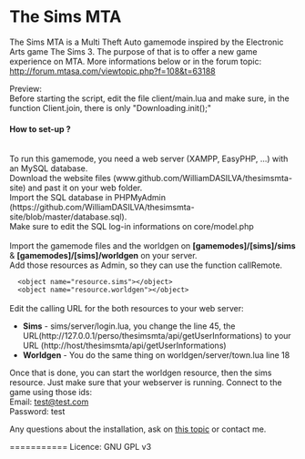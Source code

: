 The Sims MTA
==========

The Sims MTA is a Multi Theft Auto gamemode inspired by the Electronic Arts game The Sims 3.
The purpose of that is to offer a new game experience on MTA.
More informations below or in the forum topic: http://forum.mtasa.com/viewtopic.php?f=108&t=63188

Preview:<br />
Before starting the script, edit the file client/main.lua and make sure, in the function Client.join, there is only "Downloading.init();"<br />

#### How to set-up ?
<br />
To run this gamemode, you need a web server (XAMPP, EasyPHP, ...) with an MySQL database.<br />
Download the website files (www.github.com/WilliamDASILVA/thesimsmta-site) and past it on your web folder.<br />
Import the SQL database in PHPMyAdmin (https://github.com/WilliamDASILVA/thesimsmta-site/blob/master/database.sql).<br />
Make sure to edit the SQL log-in informations on core/model.php<br />
<br />
Import the gamemode files and the worldgen on <b>[gamemodes]/[sims]/sims</b> & <b>[gamemodes]/[sims]/worldgen</b> on your server.<br />
Add those resources as Admin, so they can use the function callRemote.<br />
<code>
  &lt;object name="resource.sims"&gt;&lt;/object&gt;
  &lt;object name="resource.worldgen"&gt;&lt;/object&gt;
</code>
<br />
Edit the calling URL for the both resources to your web server:<br />
<ul>
  <li><b>Sims</b> - sims/server/login.lua, you change the line 45, the URL(http://127.0.0.1/perso/thesimsmta/api/getUserInformations) to your URL (http://host/thesimsmta/api/getUserInformations)</li>
  <li>
    <b>Worldgen</b> - You do the same thing on worldgen/server/town.lua line 18
  </li>
</ul>

Once that is done, you can start the worldgen resource, then the sims resource. Just make sure that your webserver is running.
Connect to the game using those ids:<br />
Email: test@test.com<br />
Password: test<br />

Any questions about the installation, ask on <a href="http://forum.mtasa.com/viewtopic.php?f=108&t=63188">this topic</a> or contact me.

===========
Licence: GNU GPL v3

